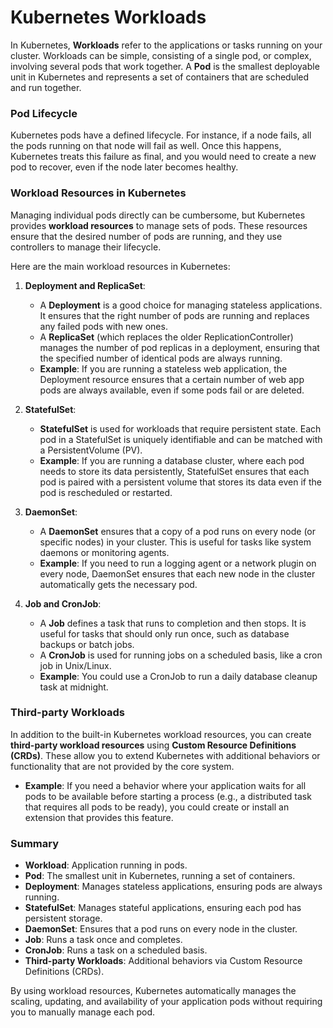 # Kubernetes Workloads

In Kubernetes, **Workloads** refer to the applications or tasks running on your cluster. Workloads can be simple, consisting of a single pod, or complex, involving several pods that work together. A **Pod** is the smallest deployable unit in Kubernetes and represents a set of containers that are scheduled and run together.

### Pod Lifecycle
Kubernetes pods have a defined lifecycle. For instance, if a node fails, all the pods running on that node will fail as well. Once this happens, Kubernetes treats this failure as final, and you would need to create a new pod to recover, even if the node later becomes healthy.

### Workload Resources in Kubernetes
Managing individual pods directly can be cumbersome, but Kubernetes provides **workload resources** to manage sets of pods. These resources ensure that the desired number of pods are running, and they use controllers to manage their lifecycle.

Here are the main workload resources in Kubernetes:

1. **Deployment and ReplicaSet**:
   - A **Deployment** is a good choice for managing stateless applications. It ensures that the right number of pods are running and replaces any failed pods with new ones.
   - A **ReplicaSet** (which replaces the older ReplicationController) manages the number of pod replicas in a deployment, ensuring that the specified number of identical pods are always running.
   - **Example**: If you are running a stateless web application, the Deployment resource ensures that a certain number of web app pods are always available, even if some pods fail or are deleted.

2. **StatefulSet**:
   - **StatefulSet** is used for workloads that require persistent state. Each pod in a StatefulSet is uniquely identifiable and can be matched with a PersistentVolume (PV).
   - **Example**: If you are running a database cluster, where each pod needs to store its data persistently, StatefulSet ensures that each pod is paired with a persistent volume that stores its data even if the pod is rescheduled or restarted.

3. **DaemonSet**:
   - A **DaemonSet** ensures that a copy of a pod runs on every node (or specific nodes) in your cluster. This is useful for tasks like system daemons or monitoring agents.
   - **Example**: If you need to run a logging agent or a network plugin on every node, DaemonSet ensures that each new node in the cluster automatically gets the necessary pod.

4. **Job and CronJob**:
   - A **Job** defines a task that runs to completion and then stops. It is useful for tasks that should only run once, such as database backups or batch jobs.
   - A **CronJob** is used for running jobs on a scheduled basis, like a cron job in Unix/Linux.
   - **Example**: You could use a CronJob to run a daily database cleanup task at midnight.

### Third-party Workloads
In addition to the built-in Kubernetes workload resources, you can create **third-party workload resources** using **Custom Resource Definitions (CRDs)**. These allow you to extend Kubernetes with additional behaviors or functionality that are not provided by the core system.
   - **Example**: If you need a behavior where your application waits for all pods to be available before starting a process (e.g., a distributed task that requires all pods to be ready), you could create or install an extension that provides this feature.

### Summary
- **Workload**: Application running in pods.
- **Pod**: The smallest unit in Kubernetes, running a set of containers.
- **Deployment**: Manages stateless applications, ensuring pods are always running.
- **StatefulSet**: Manages stateful applications, ensuring each pod has persistent storage.
- **DaemonSet**: Ensures that a pod runs on every node in the cluster.
- **Job**: Runs a task once and completes.
- **CronJob**: Runs a task on a scheduled basis.
- **Third-party Workloads**: Additional behaviors via Custom Resource Definitions (CRDs).

By using workload resources, Kubernetes automatically manages the scaling, updating, and availability of your application pods without requiring you to manually manage each pod.
